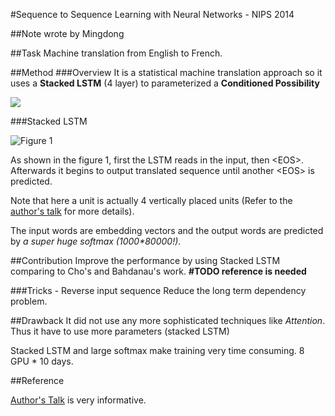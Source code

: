#Sequence to Sequence Learning with Neural Networks - NIPS 2014

##Note wrote by Mingdong

##Task
Machine translation from English to French.
 
##Method
###Overview
It is a statistical machine translation approach so it uses a **Stacked LSTM** (4 layer) to parameterized a **Conditioned Possibility**

![](https://github.com/KevinWangTHU/rnn_papers/raw/master/Sequence%20to%20Sequence%20Learning%20with%20Neural%20Networks/eq1.png)

###Stacked LSTM

![Figure 1](https://github.com/KevinWangTHU/rnn_papers/raw/master/Sequence%20to%20Sequence%20Learning%20with%20Neural%20Networks/fig1.png)

As shown in the figure 1, first the LSTM reads in the input, then \<EOS\>. Afterwards it begins to output translated sequence until another \<EOS\> is predicted.

Note that here a unit is actually 4 vertically placed units (Refer to the [author's talk](research.microsoft.com/apps/video/?id=239083) for more details).

The input words are embedding vectors and the output words are predicted by _a super huge softmax \(1000\*80000\!\)_.


##Contribution
Improve the performance by using Stacked LSTM comparing to Cho's and Bahdanau's work. **\#TODO reference is needed**

###Tricks - Reverse input sequence 
Reduce the long term dependency problem.



##Drawback
It did not use any more sophisticated techniques like *Attention*. Thus it have to use more parameters (stacked LSTM)

Stacked LSTM and large softmax make training very time consuming. 8 GPU * 10 days.

##Reference

[Author's Talk](research.microsoft.com/apps/video/?id=239083) is very informative.



